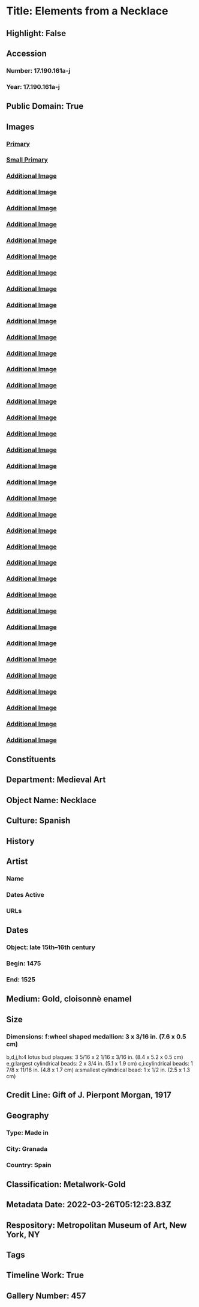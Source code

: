 # Title: Elements from a Necklace
## Highlight: False
## Accession
### Number: 17.190.161a-j
### Year: 17.190.161a-j
## Public Domain: True
## Images
### [Primary](https://images.metmuseum.org/CRDImages/md/original/DP-14785-029.jpg)
### [Small Primary](https://images.metmuseum.org/CRDImages/md/web-large/DP-14785-029.jpg)
### [Additional Image](https://images.metmuseum.org/CRDImages/md/original/DP-14785-030.jpg)
### [Additional Image](https://images.metmuseum.org/CRDImages/md/original/LC_17_190_161bdhjs01.jpg)
### [Additional Image](https://images.metmuseum.org/CRDImages/md/original/LC_17_190_161bdhjs02.jpg)
### [Additional Image](https://images.metmuseum.org/CRDImages/md/original/LC_17_190_161gecias01.jpg)
### [Additional Image](https://images.metmuseum.org/CRDImages/md/original/LC_17_190_161gecias02.jpg)
### [Additional Image](https://images.metmuseum.org/CRDImages/md/original/LC_17_190_161fs01-2.jpg)
### [Additional Image](https://images.metmuseum.org/CRDImages/md/original/LC_17_190_161fs02.jpg)
### [Additional Image](https://images.metmuseum.org/CRDImages/md/original/LC_17_190_161fs03.jpg)
### [Additional Image](https://images.metmuseum.org/CRDImages/md/original/LC_17_190_161as01.jpg)
### [Additional Image](https://images.metmuseum.org/CRDImages/md/original/LC_17_190_161as02.jpg)
### [Additional Image](https://images.metmuseum.org/CRDImages/md/original/LC_17_190_161as03.jpg)
### [Additional Image](https://images.metmuseum.org/CRDImages/md/original/LC_17_190_161bs01.jpg)
### [Additional Image](https://images.metmuseum.org/CRDImages/md/original/LC_17_190_161bs02.jpg)
### [Additional Image](https://images.metmuseum.org/CRDImages/md/original/LC_17_190_161bs03.jpg)
### [Additional Image](https://images.metmuseum.org/CRDImages/md/original/LC_17_190_161cs01.jpg)
### [Additional Image](https://images.metmuseum.org/CRDImages/md/original/LC_17_190_161cs02.jpg)
### [Additional Image](https://images.metmuseum.org/CRDImages/md/original/LC_17_190_161cs03.jpg)
### [Additional Image](https://images.metmuseum.org/CRDImages/md/original/LC_17_190_161cs04.jpg)
### [Additional Image](https://images.metmuseum.org/CRDImages/md/original/LC_17_190_161ds01.jpg)
### [Additional Image](https://images.metmuseum.org/CRDImages/md/original/LC_17_190_161ds02.jpg)
### [Additional Image](https://images.metmuseum.org/CRDImages/md/original/LC_17_190_161ds03.jpg)
### [Additional Image](https://images.metmuseum.org/CRDImages/md/original/LC_17_190_161es01.jpg)
### [Additional Image](https://images.metmuseum.org/CRDImages/md/original/LC_17_190_161es02.jpg)
### [Additional Image](https://images.metmuseum.org/CRDImages/md/original/LC_17_190_161es03.jpg)
### [Additional Image](https://images.metmuseum.org/CRDImages/md/original/LC_17_190_161gs01.jpg)
### [Additional Image](https://images.metmuseum.org/CRDImages/md/original/LC_17_190_161gs03.jpg)
### [Additional Image](https://images.metmuseum.org/CRDImages/md/original/LC_17_190_161gs02.jpg)
### [Additional Image](https://images.metmuseum.org/CRDImages/md/original/LC_17_190_161hs01.jpg)
### [Additional Image](https://images.metmuseum.org/CRDImages/md/original/LC_17_190_161hs02.jpg)
### [Additional Image](https://images.metmuseum.org/CRDImages/md/original/LC_17_190_161hs03.jpg)
### [Additional Image](https://images.metmuseum.org/CRDImages/md/original/LC_17_190_161is01.jpg)
### [Additional Image](https://images.metmuseum.org/CRDImages/md/original/LC_17_190_161is03.jpg)
### [Additional Image](https://images.metmuseum.org/CRDImages/md/original/LC_17_190_161is02.jpg)
### [Additional Image](https://images.metmuseum.org/CRDImages/md/original/LC_17_190_161js01.jpg)
### [Additional Image](https://images.metmuseum.org/CRDImages/md/original/LC_17_190_161js02.jpg)
### [Additional Image](https://images.metmuseum.org/CRDImages/md/original/LC_17_190_161js03.jpg)
## Constituents
## Department: Medieval Art
## Object Name: Necklace
## Culture: Spanish
## History
## Artist
### Name
### Dates Active
### URLs
## Dates
### Object: late 15th–16th century
### Begin: 1475
### End: 1525
## Medium: Gold, cloisonnè enamel
## Size
### Dimensions: f:wheel shaped medallion: 3 x 3/16 in. (7.6 x 0.5 cm)
b,d,j,h:4 lotus bud plaques: 3 5/16 x 2 1/16 x 3/16 in. (8.4 x 5.2 x 0.5 cm)
e,g:largest cylindrical beads: 2 x 3/4 in. (5.1 x 1.9 cm)
c,i:cylindrical beads: 1 7/8 x 11/16 in. (4.8 x 1.7 cm)
a:smallest cylindrical bead: 1 x 1/2 in. (2.5 x 1.3 cm)
## Credit Line: Gift of J. Pierpont Morgan, 1917
## Geography
### Type: Made in
### City: Granada
### Country: Spain
## Classification: Metalwork-Gold
## Metadata Date: 2022-03-26T05:12:23.83Z
## Respository: Metropolitan Museum of Art, New York, NY
## Tags
## Timeline Work: True
## Gallery Number: 457